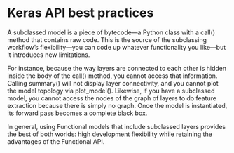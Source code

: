 # Keras API best practices

A subclassed model is a piece of bytecode—a Python class with a call() method that contains raw code. This is the source of the subclassing workflow’s flexibility—you can code up whatever functionality you like—but it introduces new limitations.

For instance, because the way layers are connected to each other is hidden inside the body of the call() method, you cannot access that information. Calling summary() will not display layer connectivity, and you cannot plot the model topology via plot_model(). Likewise, if you have a subclassed model, you cannot access the nodes of the graph of layers to do feature extraction because there is simply no graph. Once the model is instantiated, its forward pass becomes a complete black box.

In general, using Functional models that include subclassed layers provides the best of both worlds: high development flexibility while retaining the advantages of the Functional API.
